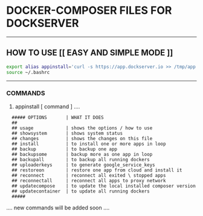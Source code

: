 # DOCKER-COMPOSER FILES FOR DOCKSERVER

---

## HOW TO USE [[ EASY AND SIMPLE MODE ]]
```sh
export alias appinstall='curl -s https://app.dockserver.io >> /tmp/app && bash /tmp/app' >> ~/.bashrc
source ~/.bashrc

```

-----

### COMMANDS 

1. appinstall [ command ] ....

```
  ##### OPTIONS       | WHAT IT DOES
  ##
  ## usage            | shows the options / how to use
  ## showsystem       | shows system status
  ## changes          | shows the changes on this file
  ## install          | to install one or more apps in loop
  ## backup           | to backup one app
  ## backupsome       | backup more as one app in loop
  ## backupall        | to backup all running dockers
  ## uploaderkeys     | to generate google_service_keys
  ## restoreon        | restore one app from cloud and install it
  ## reconnect        | reconnect all exited \ stopped apps
  ## reconnectall     | reconnect all apps to proxy network
  ## updatecompose    | to update the local installed composer version
  ## updatecontainer  | to update all running dockers
  #####
```

.... new commands will be added soon ....





